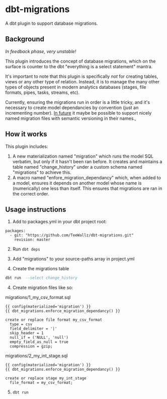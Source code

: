 # dbt-migrations
A dbt plugin to support database migrations.

## Background

*In feedback phase, very unstable!*

This plugin introduces the concept of database migrations, which on the surface is counter to the dbt "everything is a select statement" mantra.

It's important to note that this plugin is specifically *not* for creating tables, views or any other type of relation. Instead, it is to manage the many other types of objects present in modern analytics databases (stages, file formats, pipes, tasks, streams, etc).

Currently, ensuring the migrations run in order is a little tricky, and it's necessary to create model dependancies by convention (just an incrementing number). [In future](https://github.com/fishtown-analytics/dbt/issues/1212) it maybe be possible to support nicely named migration files with semantic versioning in their names.,

## How it works

This plugin includes:
1) A new materialization named "migration" which runs the model SQL verbatim, but only if it hasn't been ran before. It creates and maintains a table named "change_history" under a custom schema named "migrations" to achieve this.
2) A macro named "enfore_migration_dependancy" which, when added to a model, ensures it depends on another model whose name is (numerically) one less than itself. This ensures that migrations are ran in the correct order.

## Usage instructions

1. Add to packages.yml in your dbt project root:
```
packages:    
  - git: "https://github.com/TeeWallz/dbt-migrations.git"
    revision: master
```

2. Run `dbt deps`

3. Add "migrations" to your source-paths array in project.yml

5. Create the migrations table
```sql
dbt run  --select change_history
```

4. Create migration files like so:

migrations/1_my_csv_format.sql
```
{{ config(materialized='migration') }}
{{ dbt_migrations.enforce_migration_dependancy() }}

create or replace file format my_csv_format
  type = csv
  field_delimiter = '|'
  skip_header = 1
  null_if = ('NULL', 'null')
  empty_field_as_null = true
  compression = gzip;
```

migrations/2_my_int_stage.sql
```
{{ config(materialized='migration') }}
{{ dbt_migrations.enforce_migration_dependancy() }}

create or replace stage my_int_stage
  file_format = my_csv_format;

```

5. `dbt run`
